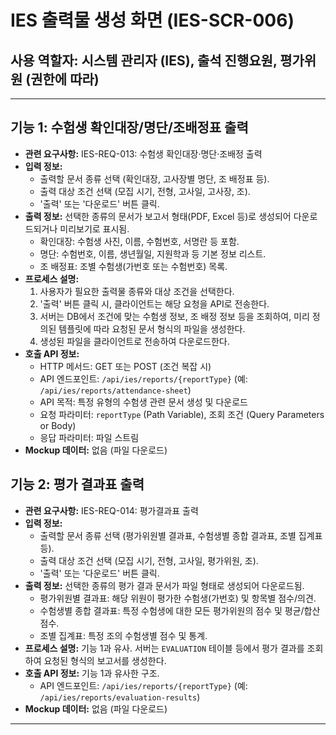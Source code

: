 # IES 출력물 생성 화면 (IES-SCR-006)

## 사용 역할자: 시스템 관리자 (IES), 출석 진행요원, 평가위원 (권한에 따라)

---

## 기능 1: 수험생 확인대장/명단/조배정표 출력

-   **관련 요구사항:** IES-REQ-013: 수험생 확인대장·명단·조배정 출력
-   **입력 정보:**
    -   출력할 문서 종류 선택 (확인대장, 고사장별 명단, 조 배정표 등).
    -   출력 대상 조건 선택 (모집 시기, 전형, 고사일, 고사장, 조).
    -   '출력' 또는 '다운로드' 버튼 클릭.
-   **출력 정보:** 선택한 종류의 문서가 보고서 형태(PDF, Excel 등)로 생성되어 다운로드되거나 미리보기로 표시됨.
    -   확인대장: 수험생 사진, 이름, 수험번호, 서명란 등 포함.
    -   명단: 수험번호, 이름, 생년월일, 지원학과 등 기본 정보 리스트.
    -   조 배정표: 조별 수험생(가번호 또는 수험번호) 목록.
-   **프로세스 설명:**
    1.  사용자가 필요한 출력물 종류와 대상 조건을 선택한다.
    2.  '출력' 버튼 클릭 시, 클라이언트는 해당 요청을 API로 전송한다.
    3.  서버는 DB에서 조건에 맞는 수험생 정보, 조 배정 정보 등을 조회하여, 미리 정의된 템플릿에 따라 요청된 문서 형식의 파일을 생성한다.
    4.  생성된 파일을 클라이언트로 전송하여 다운로드한다.
-   **호출 API 정보:**
    -   HTTP 메서드: GET 또는 POST (조건 복잡 시)
    -   API 엔드포인트: `/api/ies/reports/{reportType}` (예: `/api/ies/reports/attendance-sheet`)
    -   API 목적: 특정 유형의 수험생 관련 문서 생성 및 다운로드
    -   요청 파라미터: `reportType` (Path Variable), 조회 조건 (Query Parameters or Body)
    -   응답 파라미터: 파일 스트림
-   **Mockup 데이터:** 없음 (파일 다운로드)

## 기능 2: 평가 결과표 출력

-   **관련 요구사항:** IES-REQ-014: 평가결과표 출력
-   **입력 정보:**
    -   출력할 문서 종류 선택 (평가위원별 결과표, 수험생별 종합 결과표, 조별 집계표 등).
    -   출력 대상 조건 선택 (모집 시기, 전형, 고사일, 평가위원, 조).
    -   '출력' 또는 '다운로드' 버튼 클릭.
-   **출력 정보:** 선택한 종류의 평가 결과 문서가 파일 형태로 생성되어 다운로드됨.
    -   평가위원별 결과표: 해당 위원이 평가한 수험생(가번호) 및 항목별 점수/의견.
    -   수험생별 종합 결과표: 특정 수험생에 대한 모든 평가위원의 점수 및 평균/합산 점수.
    -   조별 집계표: 특정 조의 수험생별 점수 및 통계.
-   **프로세스 설명:** 기능 1과 유사. 서버는 `EVALUATION` 테이블 등에서 평가 결과를 조회하여 요청된 형식의 보고서를 생성한다.
-   **호출 API 정보:** 기능 1과 유사한 구조.
    -   API 엔드포인트: `/api/ies/reports/{reportType}` (예: `/api/ies/reports/evaluation-results`)
-   **Mockup 데이터:** 없음 (파일 다운로드)

---

